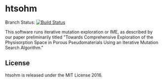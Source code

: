 # htsohm

Branch Status: [![Build Status](https://travis-ci.org/WilmerLab/htsohm.svg?branch=comprehensive_exploration_methane)](https://travis-ci.org/WilmerLab/htsohm)

This software runs iterative mutation exploration or IME, as described by our paper preliminarily
titled "Towards Comprehensive Exploration of the Physisorption Space in Porous Pseudomaterials
Using an Iterative Mutation Search Algorithm."

## License

htsohm is released under the MIT License 2016.
